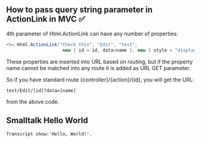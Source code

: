 ## How to pass query string parameter in ActionLink in MVC :white_check_mark:


4th parameter of Html.ActionLink can have any number of properties:

```c#
<%= Html.ActionLink("Check this", "Edit", "test", 
                     new { id = id, data=name }, new { style = "display:block" })%>
```                     
These properties are inserted into URL based on routing, but if the property name cannot be matched into any route it is added as URL GET parameter.

So if you have standard route {controller}/{action}/{id}, you will get the URL:

```
test/Edit/[id]?data=[name] 
```
from the above code.


## Smalltalk Hello World

```smalltalk
Transcript show:'Hello, World!'.
```
